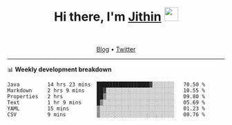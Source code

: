 <h1 align="center">Hi there, I'm <a href="https://jithset.github.io/" target="_blank">Jithin</a> <img
src="https://github.com/blackcater/blackcater/raw/main/images/Hi.gif" height="32" /></h1>

<br />

<p align="center">
  <a href="https://jithset.github.io">Blog</a> •
  <a href="https://twitter.com/jithset">Twitter</a>
</p>

---

📊 **Weekly development breakdown**

<!--START_SECTION:waka-->

```text
Java         14 hrs 23 mins  █████████████████▓░░░░░░░   70.50 %
Markdown     2 hrs 9 mins    ██▓░░░░░░░░░░░░░░░░░░░░░░   10.55 %
Properties   2 hrs           ██▒░░░░░░░░░░░░░░░░░░░░░░   09.80 %
Text         1 hr 9 mins     █▒░░░░░░░░░░░░░░░░░░░░░░░   05.69 %
YAML         15 mins         ▒░░░░░░░░░░░░░░░░░░░░░░░░   01.23 %
CSV          9 mins          ▒░░░░░░░░░░░░░░░░░░░░░░░░   00.76 %
```

<!--END_SECTION:waka-->

